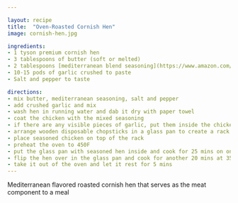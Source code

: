 ```yaml
---

layout: recipe
title:  "Oven-Roasted Cornish Hen"
image: cornish-hen.jpg

ingredients:
- 1 tyson premium cornish hen
- 3 tablespoons of butter (soft or melted)
- 2 tablespoons [mediterranean blend seasoning](https://www.amazon.com/Sadaf-Flavorful-Seasoning-Mediterranean/dp/B00886FE5Y)
- 10-15 pods of garlic crushed to paste
- Salt and pepper to taste

directions:
- mix butter, mediterranean seasoning, salt and pepper
- add crushed garlic and mix
- wash hen in running water and dab it dry with paper towel
- coat the chicken with the mixed seasoning
- if there are any visible pieces of garlic, put them inside the chicken
- arrange wooden disposable chopsticks in a glass pan to create a rack
- place seasoned chicken on top of the rack
- preheat the oven to 450F
- put the glass pan with seasoned hen inside and cook for 25 mins on one side
- flip the hen over in the glass pan and cook for another 20 mins at 350F
- take it out of the oven and let it rest for 5 mins
---
```


Mediterranean flavored roasted cornish hen that serves as the meat component to a meal
